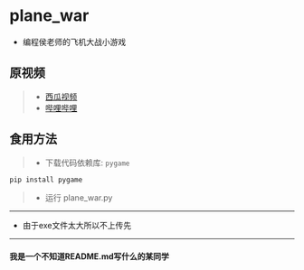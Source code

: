 # plane_war
- 编程侯老师的飞机大战小游戏
## 原视频
> - [西瓜视频](https://www.ixigua.com/7182458774987211297?series_flow=1&logTag=7cff01becaab41e30793)
> - [哔哩哔哩](https://www.bilibili.com/video/BV1s8411J7Li/?spm_id_from=333.788.recommend_more_video.0)
## 食用方法
> - 下载代码依赖库: `pygame`
 ```python
pip install pygame
```
> - 运行 plane_war.py
***
- 由于exe文件太大所以不上传先
***
#### 我是一个不知道README.md写什么的某同学
